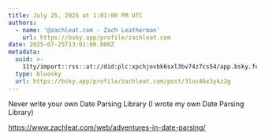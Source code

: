 ```yaml
---
title: July 25, 2025 at 1:01:00 PM UTC
authors:
  - name: '@zachleat.com - Zach Leatherman'
    url: https://bsky.app/profile/zachleat.com
date: 2025-07-25T13:01:00.000Z
metadata:
  uuid: >-
    11ty/import::rss::at://did:plc:xpchjovbk6sxl3bv74z7cs54/app.bsky.feed.post/3lus46x3ykz2g
  type: bluesky
  url: https://bsky.app/profile/zachleat.com/post/3lus46x3ykz2g
---
```

Never write your own Date Parsing Library (I wrote my own Date Parsing Library)

https://www.zachleat.com/web/adventures-in-date-parsing/